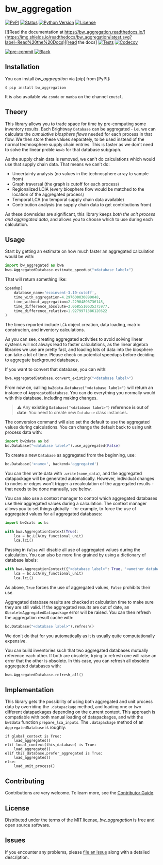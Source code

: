 # bw_aggregation

[![PyPI](https://img.shields.io/pypi/v/bw_aggregation.svg)][pypi status]
[![Status](https://img.shields.io/pypi/status/bw_aggregation.svg)][pypi status]
[![Python Version](https://img.shields.io/pypi/pyversions/bw_aggregation)][pypi status]
[![License](https://img.shields.io/pypi/l/bw_aggregation)][license]

[![Read the documentation at https://bw_aggregation.readthedocs.io/](https://img.shields.io/readthedocs/bw_aggregation/latest.svg?label=Read%20the%20Docs)][read the docs]
[![Tests](https://github.com/brightway-lca/bw_aggregation/actions/workflows/python-test.yml/badge.svg)][tests]
[![Codecov](https://codecov.io/gh/brightway-lca/bw_aggregation/branch/main/graph/badge.svg)][codecov]

[![pre-commit](https://img.shields.io/badge/pre--commit-enabled-brightgreen?logo=pre-commit&logoColor=white)][pre-commit]
[![Black](https://img.shields.io/badge/code%20style-black-000000.svg)][black]

[pypi status]: https://pypi.org/project/bw_aggregation/
[read the docs]: https://bw_aggregation.readthedocs.io/
[tests]: https://github.com/brightway-lca/bw_aggregation/actions?workflow=Tests
[codecov]: https://app.codecov.io/gh/brightway-lca/bw_aggregation
[pre-commit]: https://github.com/pre-commit/pre-commit
[black]: https://github.com/psf/black

## Installation

You can install _bw_aggregation_ via [pip] from [PyPI]:

```console
$ pip install bw_aggregation
```

It is also available via `conda` or `mamba` on the channel `cmutel`.

## Theory

This library allows you to trade space for time by pre-computing some inventory results. Each Brightway `Database` can be aggregated - i.e. we can calculate the *cumulative biosphere flows* needed for each process in that flow. We then store these values separately, to be used instead of the normal technosphere supply chain entries. This is faster as we don't need to solve the linear proble `Ax=b` for that database subgraph.

As the supply chain data is removed, we can't do calculations which would use that supply chain data. That means we can't do:

* Uncertainty analysis (no values in the technosphere array to sample from)
* Graph traversal (the graph is cutoff for each process)
* Regionalized LCIA (every biosphere flow would be matched to the location of the aggregated process)
* Temporal LCA (no temporal supply chain data available)
* Contribution analysis (no supply chain data to get contributions from)

As these downsides are significant, this library keeps *both the unit process and aggregated data*, and allows you to choose which to use during each calculation.

## Usage

Start by getting an estimate on how much faster an aggregated calculation would be with:

```python
import bw_aggregated as bwa
bwa.AggregatedDatabase.estimate_speedup("<database label>")
```

That will return something like:

```python
Speedup(
    database_name='ecoinvent-3.10-cutoff', 
    time_with_aggregation=4.297600030899048, 
    time_without_aggregation=2.22904896736145, 
    time_difference_absolute=2.0685510635375977, 
    time_difference_relative=1.9279971386120622
)
```

The times reported include `LCA` object creation, data loading, matrix construcion, and inventory calculations.

As you can see, creating aggregated activities to avoid solving linear systems will not always lead to faster calculations, as the linear algebra libraries we use are pretty fast, and loading lots of data into the biosphere can take a lot of time. Please check on potential speedups before deciding to aggregate background databases.

If you want to convert that database, you can with:

```python
bwa.AggregatedDatabase.convert_existing("<database label>")
```

From now on, calling `bw2data.Database("<database label>")` will return an instance of `AggregatedDatabase`. You can do everything you normally would with this database, including making changes.

> :warning: Any **existing `Database("<database label>")` reference is out of date**: You need to create new `Database` class instances.

The conversion command will also set the default to use the aggregated values during calculations. You can change the default back to using unit process data with:

```python
import bw2data as bd
bd.Database("<database label>").use_aggregated(False)
```

To create a new `Database` as aggregated from the beginning, use:

```python
bd.Database('<name>', backend='aggregated')
```

You can then write data with `.write(some_data)`, and the aggregated datapackage will be generated automatically. However, individual changes to nodes or edges won't trigger a recalculation of the aggregated results - that needs to be done manually, see below.

You can also use a context manager to control which aggregated databases use their aggregated values during a calculation. The context manager allows you to set things globally - for example, to force the use of aggregated values for all aggregated databases:

```python
import bw2calc as bc

with bwa.AggregationContext(True):
    lca = bc.LCA(my_functional_unit)
    lca.lci()
```

Passing in `False` will disable all use of aggregated values during the calculation. You can also be more fine grained by using a dictionary of database labels:

```python
with bwa.AggregationContext({"<database label>": True, "<another database label>": False}):
    lca = bc.LCA(my_functional_unit)
    lca.lci()
```

As above, `True` forces the use of aggregated values, `False` prohibits their use.

Aggregated database results are checked at calculation time to make sure they are still valid. If the aggregated results are out of date, an `ObsoleteAggregatedDatapackage` error will be raised. You can then refresh the aggregation result cache with:

```python
bd.Database("<database label>").refresh()
```

We don't do that for you automatically as it is usually quite computationally expensive.

You can build inventories such that two aggregated databases mutually reference each other. If both are obsolete, trying to refresh one will raise an error that the other is obsolete. In this case, you can refresh all obsolete aggregated databases with:

```python
bwa.AggregatedDatabase.refresh_all()
```

## Implementation

This library gets the possibility of using both aggregated and unit process data by overriding the `.datapackage` method, and loading one or two different datapackages depending on the current context. This approach is compatiable with both manual loading of datapackages, and with the `bw2data` function `prepare_lca_inputs`. The `.datapackage` method of an `AggregatedDatabase` is roughly:

```
if global_context is True:
    load_aggregated()
elif local_context(this_database) is True:
    load_aggregated()
elif this_database.prefer_aggregated is True:
    load_aggregated()
else:
    load_unit_process()
```

## Contributing

Contributions are very welcome.
To learn more, see the [Contributor Guide][Contributor Guide].

## License

Distributed under the terms of the [MIT license][License],
_bw_aggregation_ is free and open source software.

## Issues

If you encounter any problems,
please [file an issue][Issue Tracker] along with a detailed description.


<!-- github-only -->

[command-line reference]: https://bw_aggregation.readthedocs.io/en/latest/usage.html
[License]: https://github.com/brightway-lca/bw_aggregation/blob/main/LICENSE
[Contributor Guide]: https://github.com/brightway-lca/bw_aggregation/blob/main/CONTRIBUTING.md
[Issue Tracker]: https://github.com/brightway-lca/bw_aggregation/issues
